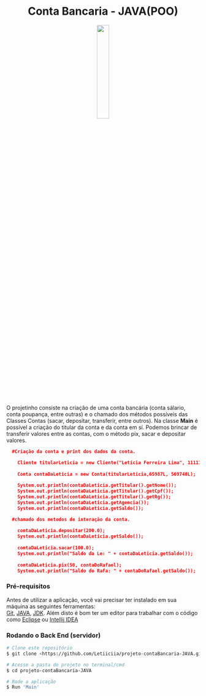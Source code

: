 <h1 align="center"> Conta Bancaria - JAVA(POO)
</h1>
<p align="center"> 
<img src="https://github.com/Letiiciia/projeto-contaBancaria-JAVA/blob/master/img/download.png" height="25%" width ="25%">
</p>

O projetinho consiste na criação de uma conta bancária (conta sálario, conta poupança, entre outras) e o chamado dos métodos possíveis das Classes Contas (sacar, depositar, transferir, entre outros).
Na classe <b>Main</b> é possível a criação do titular da conta e da conta em sí. Podemos brincar de transferir valores entre as contas, com  o método pix, sacar e depositar valores.
<br>
```json
  #Criação da conta e print dos dados da conta.

    Cliente titularLeticia = new Cliente("Letícia Ferreira Lima", 1111111111L , 3592044L);
        
    Conta contaDaLeticia = new Conta(titularLeticia,65987L, 569748L);
        
    System.out.println(contaDaLeticia.getTitular().getNome());
    System.out.println(contaDaLeticia.getTitular().getCpf());
    System.out.println(contaDaLeticia.getTitular().getRg());
    System.out.println(contaDaLeticia.getAgencia());
    System.out.println(contaDaLeticia.getSaldo());
```

```json
  #chamado dos metodos de interação da conta.
        
    contaDaLeticia.depositar(200.0);
    System.out.println(contaDaLeticia.getSaldo());
        
    contaDaLeticia.sacar(100.0);
    System.out.println("Saldo da Le: " + contaDaLeticia.getSaldo());
            
    contaDaLeticia.pix(50, contaDoRafael);
    System.out.println("Saldo do Rafa: " + contaDoRafael.getSaldo());
```

### Pré-requisitos

Antes de utilizar a aplicação, você vai precisar ter instalado em sua máquina as seguintes ferramentas:<br>
[Git](https://git-scm.com), [JAVA](https://www.java.com/pt-BR/), [JDK](https://www.oracle.com/br/java/technologies/javase-jdk11-downloads.html).
Além disto é bom ter um editor para trabalhar com o código como [Eclipse](https://www.eclipse.org/downloads/) ou [Intellij IDEA](https://www.jetbrains.com/pt-br/idea/download/#section=windows)

### Rodando o Back End (servidor)

```bash
# Clone este repositório
$ git clone <https://github.com/Letiiciia/projeto-contaBancaria-JAVA.git>

# Acesse a pasta do projeto no terminal/cmd
$ cd projeto-contaBancaria-JAVA

# Rode a aplicação
$ Run 'Main'

```
